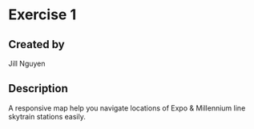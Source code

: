 # Exercise 1

## Created by
Jill Nguyen

## Description
A responsive map help you navigate locations of Expo & Millennium line skytrain stations easily.